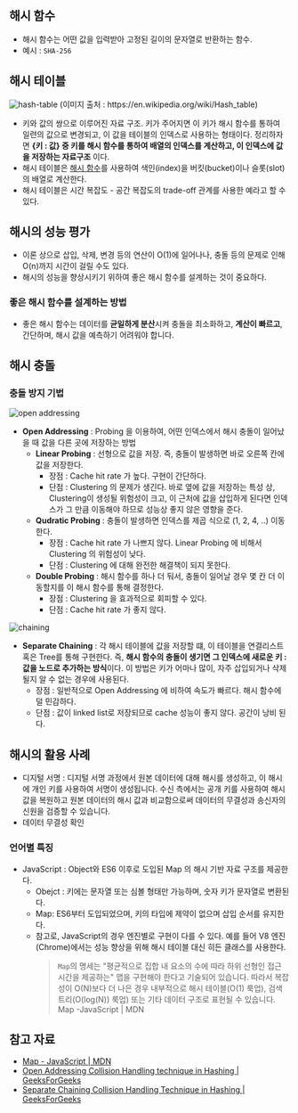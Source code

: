 ## 해시 함수

- 해시 함수는 어떤 값을 입력받아 고정된 길이의 문자열로 반환하는 함수.
- 예시 : `SHA-256`

## 해시 테이블

<img src="https://upload.wikimedia.org/wikipedia/commons/thumb/7/7d/Hash_table_3_1_1_0_1_0_0_SP.svg/1200px-Hash_table_3_1_1_0_1_0_0_SP.svg.png" alt="hash-table" />
(이미지 출처 : https://en.wikipedia.org/wiki/Hash_table)

<br >

- 키와 값의 쌍으로 이루어진 자료 구조. 키가 주어지면 이 키가 해시 함수를 통하여 일련의 값으로 변경되고, 이 값을 테이블의 인덱스로 사용하는 형태이다. 정리하자면 **{키 : 값} 중 키를 해시 함수를 통하여 배열의 인덱스를 계산하고, 이 인덱스에 값을 저장하는 자료구조** 이다.
- 해시 테이블은 [해시 함수](https://ko.wikipedia.org/wiki/%ED%95%B4%EC%8B%9C_%ED%95%A8%EC%88%98)를 사용하여 색인(index)을 버킷(bucket)이나 슬롯(slot)의 배열로 계산한다.
- 해시 테이블은 시간 복잡도 - 공간 복잡도의 trade-off 관계를 사용한 예라고 할 수 있다.

## 해시의 성능 평가

- 이론 상으로 삽입, 삭제, 변경 등의 연산이 O(1)에 일어나나, 충돌 등의 문제로 인해 O(n)까지 시간이 걸릴 수도 있다.
- 해시의 성능을 향상시키기 위하여 좋은 해시 함수를 설계하는 것이 중요하다.

### 좋은 해시 함수를 설계하는 방법

- 좋은 해시 함수는 데이터를 **균일하게 분산**시켜 충돌을 최소화하고, **계산이 빠르고**, 간단하며, 해시 값을 예측하기 어려워야 합니다.

## 해시 충돌

### 충돌 방지 기법

<img src="https://static.javatpoint.com/ds/images/hashing-open-addressing-for-collision-handling.png" alt="open addressing" />

- **Open Addressing** : Probing 을 이용하여, 어떤 인덱스에서 해시 충돌이 일어났을 때 값을 다른 곳에 저장하는 방법
  - **Linear Probing** : 선형으로 값을 저장. 즉, 충돌이 발생하면 바로 오른쪽 칸에 값을 저장한다.
    - 장점 : Cache hit rate 가 높다. 구현이 간단하다.
    - 단점 : Clustering 의 문제가 생긴다. 바로 옆에 값을 저장하는 특성 상, Clustering이 생성될 위험성이 크고, 이 근처에 값을 삽입하게 된다면 인덱스가 그 만큼 이동해야 하므로 성능상 좋지 않은 영향을 준다.
  - **Qudratic Probing** : 충돌이 발생하면 인덱스를 제곱 식으로 (1, 2, 4, ..) 이동한다.
    - 장점 : Cache hit rate 가 나쁘지 않다. Linear Probing 에 비해서 Clustering 의 위험성이 낮다.
    - 단점 : Clustering 에 대해 완전한 해결책이 되지 못한다.
  - **Double Probing** : 해시 함수를 하나 더 둬서, 충돌이 일어날 경우 몇 칸 더 이동할지를 이 해시 함수를 통해 결정한다.
    - 장점 : Clustering 을 효과적으로 회피할 수 있다.
    - 단점 : Cache hit rate 가 좋지 않다.

<img src="https://media.geeksforgeeks.org/wp-content/cdn-uploads/gq/2015/07/hashChaining1.png" alt="chaining" />

- **Separate Chaining** : 각 해시 테이블에 값을 저장할 떄, 이 테이블을 연결리스트 혹은 Tree를 통해 구현한다. 즉, **해시 함수의 충돌이 생기면 그 인덱스에 새로운 키 : 값을 노드로 추가하는 방식**이다. 이 방법은 키가 어마나 많이, 자주 삽입되거나 삭제될지 알 수 없는 경우에 사용된다.
  - 장점 : 일반적으로 Open Addressing 에 비하여 속도가 빠르다. 해시 함수에 덜 민감하다.
  - 단점 : 값이 linked list로 저장되므로 cache 성능이 좋지 않다. 공간이 낭비 된다.

## 해시의 활용 사례

- 디지털 서명 : 디지털 서명 과정에서 원본 데이터에 대해 해시를 생성하고, 이 해시에 개인 키를 사용하여 서명이 생성됩니다. 수신 측에서는 공개 키를 사용하여 해시 값을 복원하고 원본 데이터의 해시 값과 비교함으로써 데이터의 무결성과 송신자의 신원을 검증할 수 있습니다.
- 데이터 무결성 확인

### 언어별 특징

- JavaScript : Object와 ES6 이후로 도입된 Map 의 해시 기반 자료 구조를 제공한다.
  - Obejct : 키에는 문자열 또는 심볼 형태만 가능하며, 숫자 키가 문자열로 변환된다.
  - Map: ES6부터 도입되었으며, 키의 타입에 제약이 없으며 삽입 순서를 유지한다.
  - 참고로, JavaScript의 경우 엔진별로 구현이 다를 수 있다. 예를 들어 V8 엔진 (Chrome)에서는 성능 향상을 위해 해시 테이블 대신 히든 클래스를 사용한다.
    > `Map`의 명세는 "평균적으로 집합 내 요소의 수에 따라 하위 선형인 접근 시간을 제공하는" 맵을 구현해야 한다고 기술되어 있습니다. 따라서 복잡성이 O(N)보다 더 나은 경우 내부적으로 해시 테이블(O(1) 룩업), 검색 트리(O(log(N)) 룩업) 또는 기타 데이터 구조로 표현될 수 있습니다.
    > Map -JavaScript | MDN

## 참고 자료

- [Map - JavaScript | MDN](https://developer.mozilla.org/ko/docs/Web/JavaScript/Reference/Global_Objects/Map)
- [Open Addressing Collision Handling technique in Hashing | GeeksForGeeks](https://www.geeksforgeeks.org/open-addressing-collision-handling-technique-in-hashing/)
- [Separate Chaining Collision Handling Technique in Hashing | GeeksForGeeks](https://www.geeksforgeeks.org/separate-chaining-collision-handling-technique-in-hashing/)

